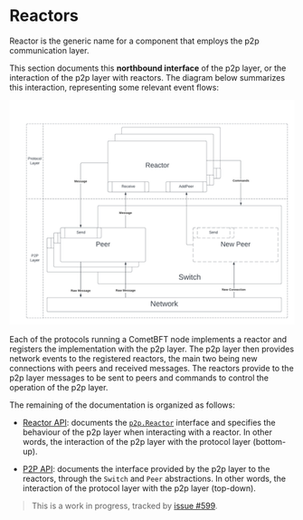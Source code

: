 # Reactors

Reactor is the generic name for a component that employs the p2p communication layer.

This section documents this **northbound interface** of the p2p layer,
or the interaction of the p2p layer with reactors.
The diagram below summarizes this interaction, representing some relevant event
flows:

<img src="p2p-reactors.png" style="background-color: white">

Each of the protocols running a CometBFT node implements a reactor and registers
the implementation with the p2p layer.
The p2p layer then provides network events to the registered reactors, the main
two being new connections with peers and received messages.
The reactors provide to the p2p layer messages to be sent to
peers and commands to control the operation of the p2p layer.

The remaining of the documentation is organized as follows:

- [Reactor API](./reactor.md): documents the [`p2p.Reactor`][reactor-interface]
  interface and specifies the behaviour of the p2p layer when interacting with
  a reactor.
  In other words, the interaction of the p2p layer with the protocol layer (bottom-up).

- [P2P API](./p2p-api.md): documents the interface provided by the p2p
  layer to the reactors, through the `Switch` and `Peer` abstractions.
  In other words, the interaction of the protocol layer with the p2p layer (top-down).

> This is a work in progress, tracked by [issue #599](https://github.com/cometbft/cometbft/issues/599).

[reactor-interface]: ../../../p2p/base_reactor.go
